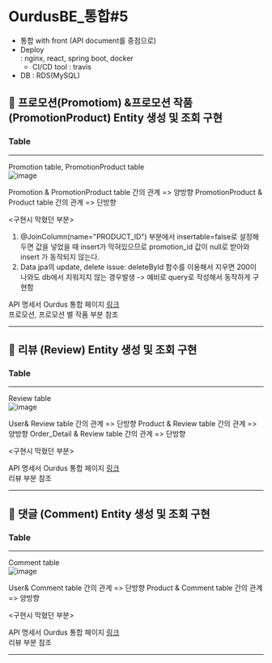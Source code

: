 # OurdusBE_통합#5

- 통합 with front (API document를 중점으로)
- Deploy  
  : nginx, react, spring boot, docker
    - CI/CD tool : travis
- DB
  : RDS(MySQL)
  

## 📙 프로모션(Promotiom) &프로모션 작품 (PromotionProduct) Entity 생성 및 조회 구현 
### Table
---
Promotion table, PromotionProduct table  
![image](https://user-images.githubusercontent.com/55472510/108139955-7dd74580-7104-11eb-8e30-3b3c88886f25.png)  

Promotion & PromotionProduct table 간의 관계 => 양방향 
PromotionProduct & Product table 간의 관계 => 단방향 
 
<구현시 막혔던 부분> 
1. @JoinColumn(name="PRODUCT_ID") 부분에서 insertable=false로 설정해두면 값을 넣었을 때 insert가 막혀있으므로 promotion_id 값이 null로 받아와 insert 가 동작되지 않는다.
2. Data jpa의 update, delete issue: deleteById 함수를 이용해서 지우면 200이 나와도 db에서 지워지지 않는 경우발생 -> 예비로 query로 작성해서 동작하게 구현함

API 명세서
Ourdus 통합 페이지 [링크](https://github.com/Ourdus/Ourdus/wiki)  
프로모션, 프로모션 별 작품 부분 참조   

--- 

## 📙 리뷰 (Review) Entity 생성 및 조회 구현  
### Table
---
Review table  
![image](https://user-images.githubusercontent.com/55472510/108140896-05718400-7106-11eb-913a-f5e2e4c831c1.png)

User& Review table 간의 관계 => 단방향
Product & Review table 간의 관계 => 양방향
Order_Detail & Review table 간의 관계 => 단방향

<구현시 막혔던 부분> 


API 명세서
Ourdus 통합 페이지 [링크](https://github.com/Ourdus/Ourdus/wiki)  
리뷰 부분 참조 

--- 


## 📙 댓글 (Comment) Entity 생성 및 조회 구현  
### Table
---
Comment table   
![image](https://user-images.githubusercontent.com/55472510/108141231-a9f3c600-7106-11eb-9671-fa82362b3d45.png)

User& Comment table 간의 관계 => 단방향
Product & Comment table 간의 관계 => 양방향
 
<구현시 막혔던 부분> 


API 명세서
Ourdus 통합 페이지 [링크](https://github.com/Ourdus/Ourdus/wiki)  
리뷰 부분 참조   

--- 
